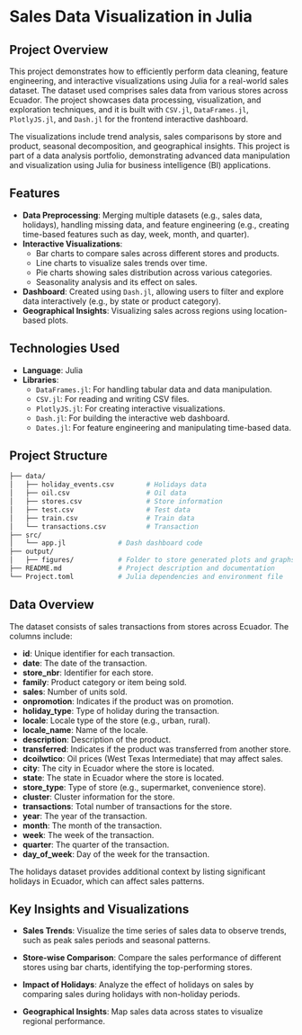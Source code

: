 # Sales Data Visualization in Julia

## Project Overview
This project demonstrates how to efficiently perform data cleaning, feature engineering, and interactive visualizations using Julia for a real-world sales dataset. The dataset used comprises sales data from various stores across Ecuador. The project showcases data processing, visualization, and exploration techniques, and it is built with `CSV.jl`, `DataFrames.jl`, `PlotlyJS.jl`, and `Dash.jl` for the frontend interactive dashboard.

The visualizations include trend analysis, sales comparisons by store and product, seasonal decomposition, and geographical insights. This project is part of a data analysis portfolio, demonstrating advanced data manipulation and visualization using Julia for business intelligence (BI) applications.

## Features
- **Data Preprocessing**: Merging multiple datasets (e.g., sales data, holidays), handling missing data, and feature engineering (e.g., creating time-based features such as day, week, month, and quarter).
- **Interactive Visualizations**:
  - Bar charts to compare sales across different stores and products.
  - Line charts to visualize sales trends over time.
  - Pie charts showing sales distribution across various categories.
  - Seasonality analysis and its effect on sales.
- **Dashboard**: Created using `Dash.jl`, allowing users to filter and explore data interactively (e.g., by state or product category).
- **Geographical Insights**: Visualizing sales across regions using location-based plots.

## Technologies Used
- **Language**: Julia
- **Libraries**:
  - `DataFrames.jl`: For handling tabular data and data manipulation.
  - `CSV.jl`: For reading and writing CSV files.
  - `PlotlyJS.jl`: For creating interactive visualizations.
  - `Dash.jl`: For building the interactive web dashboard.
  - `Dates.jl`: For feature engineering and manipulating time-based data.

## Project Structure
```bash
├── data/
│   ├── holiday_events.csv        # Holidays data
│   ├── oil.csv                   # Oil data
│   ├── stores.csv                # Store information
│   ├── test.csv                  # Test data
│   ├── train.csv                 # Train data
│   └── transactions.csv          # Transaction         
├── src/
│   └── app.jl             # Dash dashboard code
├── output/
│   ├── figures/           # Folder to store generated plots and graphs
├── README.md              # Project description and documentation
└── Project.toml           # Julia dependencies and environment file
```

## Data Overview

The dataset consists of sales transactions from stores across Ecuador. The columns include:

- **id**: Unique identifier for each transaction.
- **date**: The date of the transaction.
- **store_nbr**: Identifier for each store.
- **family**: Product category or item being sold.
- **sales**: Number of units sold.
- **onpromotion**: Indicates if the product was on promotion.
- **holiday_type**: Type of holiday during the transaction.
- **locale**: Locale type of the store (e.g., urban, rural).
- **locale_name**: Name of the locale.
- **description**: Description of the product.
- **transferred**: Indicates if the product was transferred from another store.
- **dcoilwtico**: Oil prices (West Texas Intermediate) that may affect sales.
- **city**: The city in Ecuador where the store is located.
- **state**: The state in Ecuador where the store is located.
- **store_type**: Type of store (e.g., supermarket, convenience store).
- **cluster**: Cluster information for the store.
- **transactions**: Total number of transactions for the store.
- **year**: The year of the transaction.
- **month**: The month of the transaction.
- **week**: The week of the transaction.
- **quarter**: The quarter of the transaction.
- **day_of_week**: Day of the week for the transaction.


The holidays dataset provides additional context by listing significant holidays in Ecuador, which can affect sales patterns.

## Key Insights and Visualizations

- **Sales Trends**: Visualize the time series of sales data to observe trends, such as peak sales periods and seasonal patterns.

- **Store-wise Comparison**: Compare the sales performance of different stores using bar charts, identifying the top-performing stores.

- **Impact of Holidays**: Analyze the effect of holidays on sales by comparing sales during holidays with non-holiday periods.

- **Geographical Insights**: Map sales data across states to visualize regional performance.

